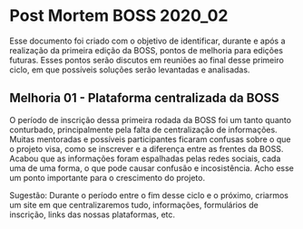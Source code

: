 # Post Mortem BOSS 2020_02

Esse documento foi criado com o objetivo de identificar, durante e após a realização da primeira edição da BOSS, pontos de melhoria para edições futuras. Esses pontos serão discutos em reuniões ao final desse primeiro ciclo, em que possíveis soluções serão levantadas e analisadas.

## Melhoria 01 - Plataforma centralizada da BOSS

O período de inscrição dessa primeira rodada da BOSS foi um tanto quanto conturbado, principalmente pela falta de centralização de informações. Muitas mentoradas e possíveis participantes ficaram confusas sobre o que o projeto visa, como se inscrever e a diferença entre as frentes da BOSS. Acabou que as informações foram espalhadas pelas redes sociais, cada uma de uma forma, o que pode causar confusão e incosistência. Acho esse um ponto importante para o crescimento do projeto.

Sugestão: Durante o período entre o fim desse ciclo e o próximo, criarmos um site em que centralizaremos tudo, informações, formulários de inscrição, links das nossas plataformas, etc.